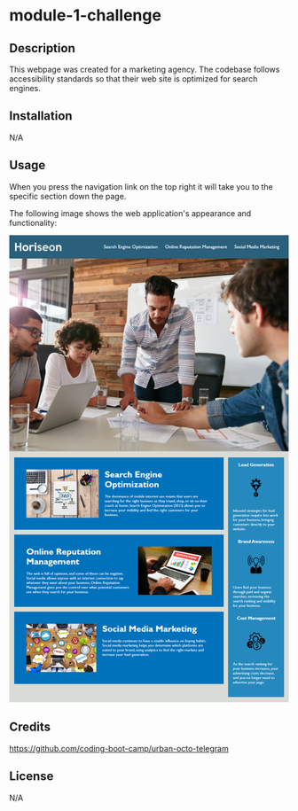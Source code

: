 # module-1-challenge

## Description

This webpage was created for a marketing agency. The codebase follows accessibility standards so that their web site is optimized for search engines.
## Installation

N/A

## Usage

When you press the navigation link on the top right it will take you to the specific section down the page. 

The following image shows the web application's appearance and functionality:

![alt text](assets/images/screenshot.png)

## Credits

https://github.com/coding-boot-camp/urban-octo-telegram
## License

N/A
